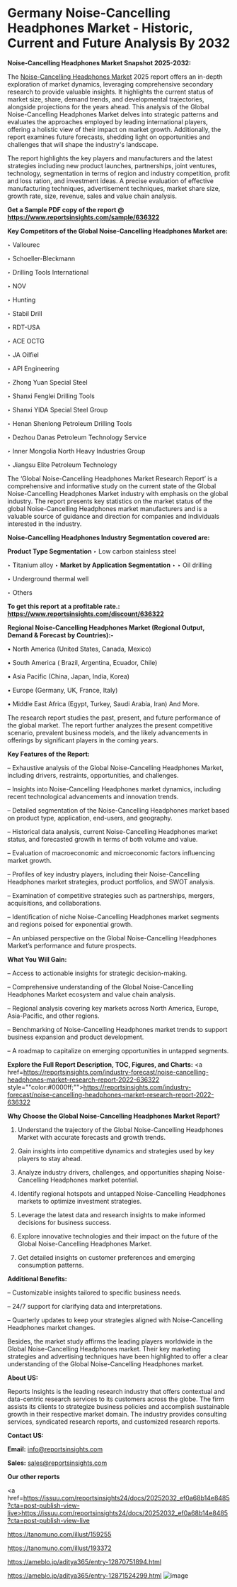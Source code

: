 # Germany Noise-Cancelling Headphones Market - Historic, Current and Future Analysis By 2032

<strong>Noise-Cancelling Headphones Market Snapshot 2025-2032:</strong>

The <a href=https://www.reportsinsights.com/sample/636322>Noise-Cancelling Headphones Market</a> 2025 report offers an in-depth exploration of market dynamics, leveraging comprehensive secondary research to provide valuable insights. It highlights the current status of market size, share, demand trends, and developmental trajectories, alongside projections for the years ahead. This analysis of the Global Noise-Cancelling Headphones Market delves into strategic patterns and evaluates the approaches employed by leading international players, offering a holistic view of their impact on market growth. Additionally, the report examines future forecasts, shedding light on opportunities and challenges that will shape the industry's landscape.

The report highlights the key players and manufacturers and the latest strategies including new product launches, partnerships, joint ventures, technology, segmentation in terms of region and industry competition, profit and loss ration, and investment ideas. A precise evaluation of effective manufacturing techniques, advertisement techniques, market share size, growth rate, size, revenue, sales and value chain analysis.

<strong>Get a Sample PDF copy of the report @ <a href=https://www.reportsinsights.com/sample/636322 style=color:#0000ff;>https://www.reportsinsights.com/sample/636322</a></strong>

<strong>Key Competitors of the Global Noise-Cancelling Headphones Market are:</strong>

‣ Vallourec

‣ Schoeller-Bleckmann

‣ Drilling Tools International

‣ NOV

‣ Hunting

‣ Stabil Drill

‣ RDT-USA

‣ ACE OCTG

‣ JA Oilfiel

‣ API Engineering

‣ Zhong Yuan Special Steel

‣ Shanxi Fenglei Drilling Tools

‣ Shanxi YIDA Special Steel Group

‣ Henan Shenlong Petroleum Drilling Tools

‣ Dezhou Danas Petroleum Technology Service

‣ Inner Mongolia North Heavy Industries Group

‣ Jiangsu Elite Petroleum Technology

The ‘Global Noise-Cancelling Headphones Market Research Report’ is a comprehensive and informative study on the current state of the Global Noise-Cancelling Headphones Market industry with emphasis on the global industry. The report presents key statistics on the market status of the global Noise-Cancelling Headphones market manufacturers and is a valuable source of guidance and direction for companies and individuals interested in the industry.

<strong>Noise-Cancelling Headphones Industry Segmentation covered are:</strong>

<strong>Product Type Segmentation</strong>
‣
Low carbon stainless steel

‣ Titanium alloy
‣ 
<strong>Market by Application Segmentation</strong>
‣
‣  Oil drilling

‣ Underground thermal well

‣ Others

<strong>To get this report at a profitable rate.: <a href=https://www.reportsinsights.com/discount/636322 style=color:#0000ff;>https://www.reportsinsights.com/discount/636322</a></strong>

<strong>Regional Noise-Cancelling Headphones Market (Regional Output, Demand &amp; Forecast by Countries):-</strong>

• North America (United States, Canada, Mexico)

• South America ( Brazil, Argentina, Ecuador, Chile)

• Asia Pacific (China, Japan, India, Korea)

• Europe (Germany, UK, France, Italy)

• Middle East Africa (Egypt, Turkey, Saudi Arabia, Iran) And More.

The research report studies the past, present, and future performance of the global market. The report further analyzes the present competitive scenario, prevalent business models, and the likely advancements in offerings by significant players in the coming years.

<strong>Key Features of the Report:</strong>

– Exhaustive analysis of the Global Noise-Cancelling Headphones Market, including drivers, restraints, opportunities, and challenges.

– Insights into Noise-Cancelling Headphones market dynamics, including recent technological advancements and innovation trends.

– Detailed segmentation of the Noise-Cancelling Headphones market based on product type, application, end-users, and geography.

– Historical data analysis, current Noise-Cancelling Headphones market status, and forecasted growth in terms of both volume and value.

– Evaluation of macroeconomic and microeconomic factors influencing market growth.

– Profiles of key industry players, including their Noise-Cancelling Headphones market strategies, product portfolios, and SWOT analysis.

– Examination of competitive strategies such as partnerships, mergers, acquisitions, and collaborations.

– Identification of niche Noise-Cancelling Headphones market segments and regions poised for exponential growth.

– An unbiased perspective on the Global Noise-Cancelling Headphones Market’s performance and future prospects.

<strong>What You Will Gain:</strong>

– Access to actionable insights for strategic decision-making.

– Comprehensive understanding of the Global Noise-Cancelling Headphones Market ecosystem and value chain analysis.

– Regional analysis covering key markets across North America, Europe, Asia-Pacific, and other regions.

– Benchmarking of Noise-Cancelling Headphones market trends to support business expansion and product development.

– A roadmap to capitalize on emerging opportunities in untapped segments.

<strong>Explore the Full Report Description, TOC, Figures, and Charts:</strong>
<a href=https://reportsinsights.com/industry-forecast/noise-cancelling-headphones-market-research-report-2022-636322 style=""color:#0000ff;"">https://reportsinsights.com/industry-forecast/noise-cancelling-headphones-market-research-report-2022-636322</a>

<strong>Why Choose the Global Noise-Cancelling Headphones Market Report?</strong>

1. Understand the trajectory of the Global Noise-Cancelling Headphones Market with accurate forecasts and growth trends.

2. Gain insights into competitive dynamics and strategies used by key players to stay ahead.

3. Analyze industry drivers, challenges, and opportunities shaping Noise-Cancelling Headphones market potential.

4. Identify regional hotspots and untapped Noise-Cancelling Headphones markets to optimize investment strategies.

5. Leverage the latest data and research insights to make informed decisions for business success.

6. Explore innovative technologies and their impact on the future of the Global Noise-Cancelling Headphones Market.

7. Get detailed insights on customer preferences and emerging consumption patterns.

<strong>Additional Benefits:</strong>

– Customizable insights tailored to specific business needs.

– 24/7 support for clarifying data and interpretations.

– Quarterly updates to keep your strategies aligned with Noise-Cancelling Headphones market changes.

Besides, the market study affirms the leading players worldwide in the Global Noise-Cancelling Headphones market. Their key marketing strategies and advertising techniques have been highlighted to offer a clear understanding of the Global Noise-Cancelling Headphones market.

<strong><strong>About US</strong>:</strong>

Reports Insights is the leading research industry that offers contextual and data-centric research services to its customers across the globe. The firm assists its clients to strategize business policies and accomplish sustainable growth in their respective market domain. The industry provides consulting services, syndicated research reports, and customized research reports.

<strong>Contact US:</strong>

<p class=><b>Email:</b> <a href=mailto:info@reportsinsights.com>info@reportsinsights.com</a></p>
<p class=><b>Sales:</b> <a href=mailto:sales@reportsinsights.com>sales@reportsinsights.com</a></p>

<strong>Our other reports</strong>

<a href=https://issuu.com/reportsinsights24/docs/20252032_ef0a68b14e8485?cta=post-publish-view-live>https://issuu.com/reportsinsights24/docs/20252032_ef0a68b14e8485?cta=post-publish-view-live</a>

<a href=https://tanomuno.com/illust/159255>https://tanomuno.com/illust/159255</a>

<a href=https://tanomuno.com/illust/193372>https://tanomuno.com/illust/193372</a>

<a href=https://ameblo.jp/aditya365/entry-12870751894.html>https://ameblo.jp/aditya365/entry-12870751894.html</a>

<a href=https://ameblo.jp/aditya365/entry-12871524299.html>https://ameblo.jp/aditya365/entry-12871524299.html</a>
![image](https://github.com/user-attachments/assets/b84d031d-9ea6-46aa-8827-0f78b967412a)
